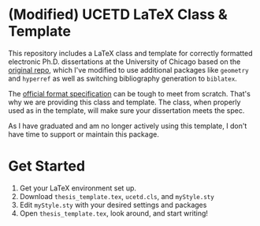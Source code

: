(Modified) UCETD LaTeX Class & Template
=======================================

This repository includes a LaTeX class and template for correctly formatted
electronic Ph.D. dissertations at the University of Chicago based on the
[original repo][original], which I've modified to use additional packages like
`geometry` and `hyperref` as well as switching bibliography generation to
`biblatex`.

The [official format specification][spec] can be tough to meet from scratch.
That's why we are providing this class and template. The class, when properly
used as in the template, will make sure your dissertation meets the spec.

As I have graduated and am no longer actively using this template, I don't have
time to support or maintain this package.

[spec]: http://www.lib.uchicago.edu/e/phd/pdf/booklet2011.pdf "University-Wide Requirements for the Ph.D. Dissertation"
[original]: https://github.com/mvzink/ucetd-latex

Get Started
===========

1. Get your LaTeX environment set up.
2. Download `thesis_template.tex`, `ucetd.cls`, and `myStyle.sty`
3. Edit `myStyle.sty` with your desired settings and packages
4. Open `thesis_template.tex`, look around, and start writing!
